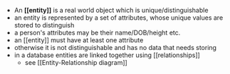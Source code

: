 - An **[[entity]]** is a real world object which is unique/distinguishable
- an entity is represented by a set of attributes, whose unique values are stored to distinguish
- a person's attributes may be their name/DOB/height etc.
- an [[entity]] must have at least one attribute
- otherwise it is not distinguishable and has no data that needs storing
- in a database entities are linked together using [[relationships]]
	- see [[Entity-Relationship diagram]]